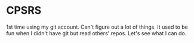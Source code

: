 # CPSRS
1st time using my git account. Can't figure out a lot of things. It used to be fun when I didn't have git but read others' repos. Let's see what I can do.
